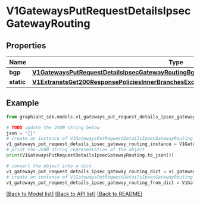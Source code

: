 # V1GatewaysPutRequestDetailsIpsecGatewayRouting


## Properties

Name | Type | Description | Notes
------------ | ------------- | ------------- | -------------
**bgp** | [**V1GatewaysPutRequestDetailsIpsecGatewayRoutingBgp**](V1GatewaysPutRequestDetailsIpsecGatewayRoutingBgp.md) |  | [optional] 
**static** | [**V1ExtranetsGet200ResponsePoliciesInnerBranchesExcludedDevicesInnerIpsecTunnelsInnerStatic**](V1ExtranetsGet200ResponsePoliciesInnerBranchesExcludedDevicesInnerIpsecTunnelsInnerStatic.md) |  | [optional] 

## Example

```python
from graphiant_sdk.models.v1_gateways_put_request_details_ipsec_gateway_routing import V1GatewaysPutRequestDetailsIpsecGatewayRouting

# TODO update the JSON string below
json = "{}"
# create an instance of V1GatewaysPutRequestDetailsIpsecGatewayRouting from a JSON string
v1_gateways_put_request_details_ipsec_gateway_routing_instance = V1GatewaysPutRequestDetailsIpsecGatewayRouting.from_json(json)
# print the JSON string representation of the object
print(V1GatewaysPutRequestDetailsIpsecGatewayRouting.to_json())

# convert the object into a dict
v1_gateways_put_request_details_ipsec_gateway_routing_dict = v1_gateways_put_request_details_ipsec_gateway_routing_instance.to_dict()
# create an instance of V1GatewaysPutRequestDetailsIpsecGatewayRouting from a dict
v1_gateways_put_request_details_ipsec_gateway_routing_from_dict = V1GatewaysPutRequestDetailsIpsecGatewayRouting.from_dict(v1_gateways_put_request_details_ipsec_gateway_routing_dict)
```
[[Back to Model list]](../README.md#documentation-for-models) [[Back to API list]](../README.md#documentation-for-api-endpoints) [[Back to README]](../README.md)


